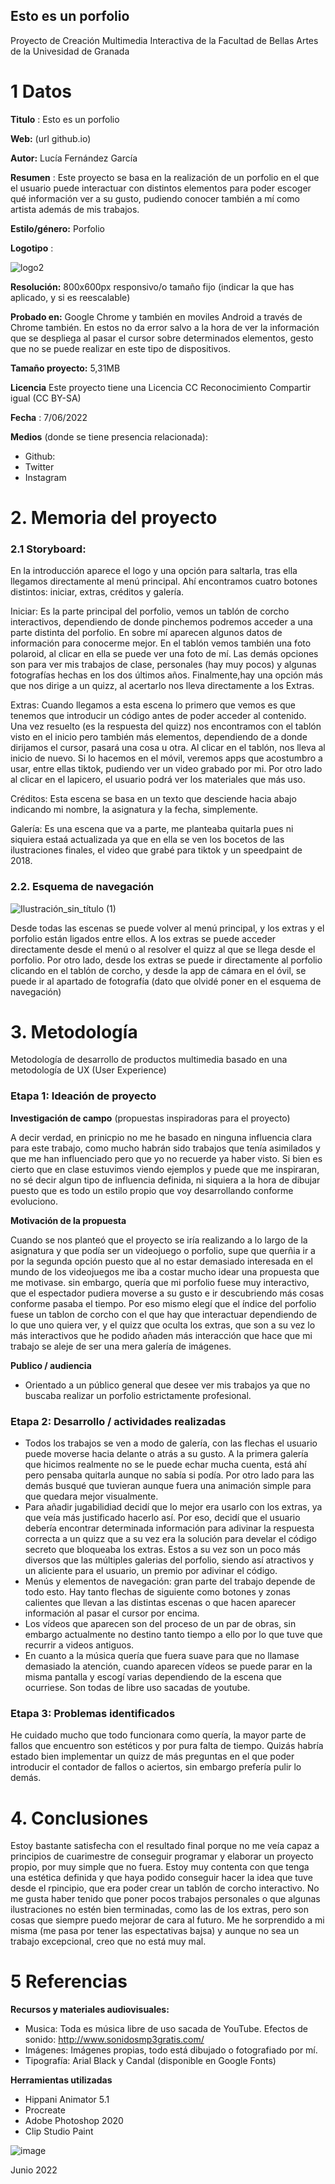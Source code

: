 ## Esto es un porfolio

Proyecto de Creación Multimedia Interactiva de la  Facultad de Bellas Artes de la Univesidad de Granada



# 1 Datos 



**Titulo** : Esto es un porfolio

**Web:**   (url github.io)

**Autor:**  Lucía Fernández García

**Resumen** : Este proyecto se basa en la realización de un porfolio en el que el usuario puede interactuar con distintos elementos para poder escoger qué información ver a su gusto, pudiendo conocer también a mí como artista además de mis trabajos.


**Estilo/género:**  Porfolio

**Logotipo** : 

![logo2](https://user-images.githubusercontent.com/106731746/172243768-e747ab06-df3d-41b0-8bfd-0291682373be.png)


**Resolución:** 800x600px responsivo/o tamaño fijo (indicar la que has aplicado, y si es reescalable)

**Probado en:**   Google Chrome y también en moviles Android a través de Chrome también. En estos no da error salvo a la hora de ver la información que se despliega al pasar el cursor sobre determinados elementos, gesto que no se puede realizar en este tipo de dispositivos.

**Tamaño proyecto:** 5,31MB

**Licencia** Este proyecto tiene una Licencia CC Reconocimiento Compartir igual (CC BY-SA)

**Fecha** : 7/06/2022

**Medios** (donde se tiene presencia relacionada):

- Github:
- Twitter
- Instagram




# 2. Memoria del proyecto 

### 2.1 Storyboard: 



En la introducción aparece el logo y una opción para saltarla, tras ella llegamos directamente al menú principal. Ahí encontramos cuatro botones distintos: iniciar, extras, créditos y galería.

Iniciar: Es la parte principal del porfolio, vemos un tablón de corcho interactivos, dependiendo de donde pinchemos podremos acceder a una parte distinta del porfolio. En sobre mí aparecen algunos datos de información para conocerme mejor. En el tablón vemos también una foto polaroid, al clicar en ella se puede ver una foto de mí. Las demás opciones son para ver mis trabajos de clase, personales (hay muy pocos) y algunas fotografías hechas en los dos últimos años. Finalmente,hay una opción más que nos dirige a un quizz, al acertarlo nos lleva directamente a los Extras.

Extras: Cuando llegamos a esta escena lo primero que vemos es que tenemos que introducir un código antes de poder acceder al contenido. Una vez resuelto (es la respuesta del quizz) nos encontramos con el tablón visto en el inicio pero también más elementos, dependiendo de a donde dirijamos el cursor, pasará una cosa u otra. Al clicar en el tablón, nos lleva al inicio de nuevo. Si lo hacemos en el móvil, veremos apps que acostumbro a usar, entre ellas tiktok, pudiendo ver un video grabado por mi. Por otro lado al clicar en el lapicero, el usuario podrá ver los materiales que más uso.

Créditos: Esta escena se basa en un texto que desciende hacia abajo indicando mi nombre, la asignatura y la fecha, simplemente.

Galería: Es una escena que va a parte, me planteaba quitarla pues ni siquiera estaá actualizada ya que en ella se ven los bocetos de las ilustraciones finales, el video que grabé para tiktok y un speedpaint de 2018.


### 2.2. Esquema de navegación 





![Ilustración_sin_título (1)](https://user-images.githubusercontent.com/106731746/172243586-1f0e8745-491e-4a2a-82df-4fa266ea049f.jpg)


Desde todas las escenas se puede volver al menú principal, y los extras y el porfolio están ligados entre ellos. A los extras se puede acceder directamente desde el menú o al resolver el quizz al que se llega desde el porfolio. Por otro lado, desde los extras se puede ir directamente al porfolio clicando en el tablón de corcho, y desde la app de cámara en el óvil, se puede ir al apartado de fotografía (dato que olvidé poner en el esquema de navegación)





# 3. Metodología

Metodología de desarrollo de productos multimedia basado en una metodología de UX (User Experience)



### Etapa 1: Ideación de proyecto

**Investigación de campo** (propuestas inspiradoras para el proyecto)

A decir verdad, en prinicpio no me he basado en ninguna influencia clara para este trabajo, como mucho habrán sido trabajos que tenía asimilados y que me han influenciado pero que yo no recuerde ya haber visto. Si bien es cierto que en clase estuvimos viendo ejemplos y puede que me inspiraran, no sé decir algun tipo de influencia definida, ni siquiera a la hora de dibujar puesto que es todo un estilo propio que voy desarrollando conforme evoluciono.



**Motivación de la propuesta** 

Cuando se nos planteó que el proyecto se iría realizando a lo largo de la asignatura y que podía ser un videojuego o porfolio, supe que querñia ir a por la segunda opción puesto que al no estar demasiado interesada en el mundo de los videojuegos me iba a costar mucho idear una propuesta que me motivase. sin embargo, quería que mi porfolio fuese muy interactivo, que el espectador pudiera moverse a su gusto e ir descubriendo más cosas conforme pasaba el tiempo. Por eso mismo elegí que el índice del porfolio fuese un tablon de corcho con el que hay que interactuar dependiendo de lo que uno quiera ver, y el quizz que oculta los extras, que son a su vez lo más interactivos que he podido añaden más interacción que hace que mi trabajo se aleje de ser una mera galería de imágenes.



**Publico / audiencia**

- Orientado a un público general que desee ver mis trabajos ya que no buscaba realizar un porfolio estrictamente profesional.





### Etapa 2: Desarrollo / actividades realizadas


- Todos los trabajos se ven a modo de galería, con las flechas el usuario puede moverse hacia delante o atrás a su gusto. A la primera galería que hicimos realmente no se le puede echar mucha cuenta, está ahí pero pensaba quitarla aunque no sabía si podía. Por otro lado para las demás busqué que tuvieran aunque fuera una animación simple para que quedara mejor visualmente.
- Para añadir jugabilidiad decidí que lo mejor era usarlo con los extras, ya que veía más justificado hacerlo así. Por eso, decidí que el usuario debería encontrar determinada información para adivinar la respuesta correcta a un quizz que a su vez era la solución para develar el código secreto que bloqueaba los extras. Estos a su vez son un poco más diversos que las múltiples galerias del porfolio, siendo así atractivos y un aliciente para el usuario, un premio por adivinar el código.
- Menús y elementos de navegación: gran parte del trabajo depende de todo esto. Hay tanto flechas de siguiente como botones y zonas calientes que llevan a las distintas escenas o que hacen aparecer información al pasar el cursor por encima.
- Los vídeos que aparecen son del proceso de un par de obras, sin embargo actualmente no destino tanto tiempo a ello por lo que tuve que recurrir a videos antiguos.
- En cuanto a la música quería que fuera suave para que no llamase demasiado la atención, cuando aparecen vídeos se puede parar en la misma pantalla y escogí varias dependiendo de la escena que ocurriese. Son todas de libre uso sacadas de youtube.


### Etapa 3: Problemas identificados

He cuidado mucho que todo funcionara como quería, la mayor parte de fallos que encuentro son estéticos y por pura falta de tiempo. Quizás habría estado bien implementar un quizz de más preguntas en el que poder introducir el contador de fallos o aciertos, sin embargo prefería pulir lo demás. 



# 4. Conclusiones 

Estoy bastante satisfecha con el resultado final porque no me veía capaz a principios de cuarimestre de conseguir programar y elaborar un proyecto propio, por muy simple que no fuera. Estoy muy contenta con que tenga una estética definida y que haya podido conseguir hacer la idea que tuve desde el rpincipio, que era poder crear un tablón de corcho interactivo. No me gusta haber tenido que poner pocos trabajos personales o que algunas ilustraciones no estén bien terminadas, como las de los extras, pero son cosas que siempre puedo mejorar de cara al futuro. Me he sorprendido a mi misma (me pasa por tener las espectativas bajsa) y aunque no sea un trabajo excepcional, creo que no está muy mal.







# 5 Referencias 

**Recursos y materiales audiovisuales:**

* Musica:  Toda es música libre de uso sacada de YouTube. 
           Efectos de sonido: http://www.sonidosmp3gratis.com/
* Imágenes:  Imágenes propias, todo está dibujado o fotografiado por mí.
* Tipografía: Arial Black y Candal (disponible en Google Fonts)

**Herramientas utilizadas**

- Hippani Animator 5.1
- Procreate
- Adobe Photoshop 2020
- Clip Studio Paint



![image](https://user-images.githubusercontent.com/106731746/172247578-d9c37497-872b-496c-9d2f-9d635a521f50.png)

Junio 2022
